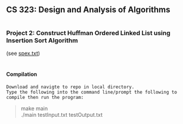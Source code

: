 ## <h2><b>CS 323: Design and Analysis of Algorithms</b></h2>
# <h3>Project 2: Construct Huffman Ordered Linked List using Insertion Sort Algorithm</h3> (see <a href="https://github.com/isaac-ba/Character_Count_Alg_Java/blob/master/spex.txt">spex.txt</a>)

# <h4>Compilation</h4>	

	Download and navigte to repo in local directory.
	Type the following into the command line/prompt the following to compile then run the program:
> make main<br>
> ./main testInput.txt testOutput.txt <br>



